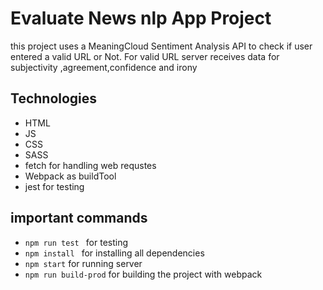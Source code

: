 # Evaluate News nlp App Project
  this project uses a MeaningCloud Sentiment Analysis API to check if user entered a valid URL or Not.
  For valid URL server receives data for subjectivity ,agreement,confidence and irony

## Technologies 
 - HTML
 - JS 
 - CSS
 - SASS
 - fetch for handling web requstes 
 - Webpack as buildTool
 - jest for testing
 
## important commands 
 * `npm run test ` for testing 
 * `npm install ` for installing all dependencies 
 * `npm start` for running server
 * `npm run build-prod` for building the project with webpack 


